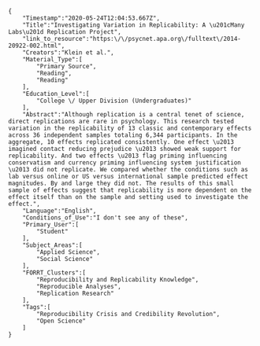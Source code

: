 
    {
        "Timestamp":"2020-05-24T12:04:53.667Z",
        "Title":"Investigating Variation in Replicability: A \u201cMany Labs\u201d Replication Project",
        "link_to_resource":"https:\/\/psycnet.apa.org\/fulltext\/2014-20922-002.html",
        "Creators":"Klein et al.",
        "Material_Type":[
            "Primary Source",
            "Reading",
            "Reading"
        ],
        "Education_Level":[
            "College \/ Upper Division (Undergraduates)"
        ],
        "Abstract":"Although replication is a central tenet of science, direct replications are rare in psychology. This research tested variation in the replicability of 13 classic and contemporary effects across 36 independent samples totaling 6,344 participants. In the aggregate, 10 effects replicated consistently. One effect \u2013 imagined contact reducing prejudice \u2013 showed weak support for replicability. And two effects \u2013 flag priming influencing conservatism and currency priming influencing system justification \u2013 did not replicate. We compared whether the conditions such as lab versus online or US versus international sample predicted effect magnitudes. By and large they did not. The results of this small sample of effects suggest that replicability is more dependent on the effect itself than on the sample and setting used to investigate the effect.",
        "Language":"English",
        "Conditions_of_Use":"I don't see any of these",
        "Primary_User":[
            "Student"
        ],
        "Subject_Areas":[
            "Applied Science",
            "Social Science"
        ],
        "FORRT_Clusters":[
            "Reproducibility and Replicability Knowledge",
            "Reproducible Analyses",
            "Replication Research"
        ],
        "Tags":[
            "Reproducibility Crisis and Credibility Revolution",
            "Open Science"
        ]
    }
